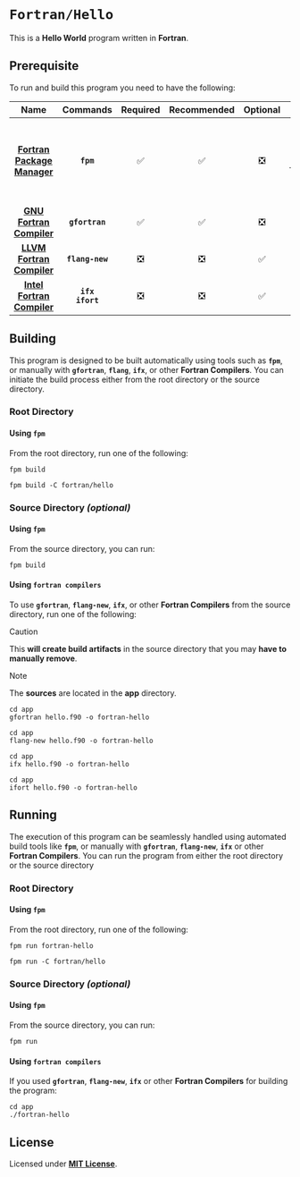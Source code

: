 # `Fortran/Hello`

This is a **Hello World** program written in **Fortran**.

## Prerequisite

To run and build this program you need to have the following:

<div align="center">

| Name | Commands | Required | Recommended | Optional | Notes |
|:----:|:--------:|:--------:|:-----------:|:--------:|:-----:|
| [**Fortran Package Manager**](https://fpm.fortran-lang.org/install/index.html#install) | **`fpm`** | &#9989; | &#9989; | &#10062; | **`conda install fpm`**<br>or<br>**`brew tap fortran-lang/homebrew-fortran`**<br>**`brew install fpm`** |
| [**GNU Fortran Compiler**](https://gcc.gnu.org) | **`gfortran`** | &#9989; | &#9989; | &#10062; | **`apt install gfortran`** |
| [**LLVM Fortran Compiler**](https://releases.llvm.org/download.html) | **`flang-new`** | &#10062; | &#10062; | &#9989; | **`apt install flang`** |
| [**Intel Fortran Compiler**](https://www.intel.com/content/www/us/en/developer/tools/oneapi/dpc-compiler.html) | **`ifx`**<br>**`ifort`** | &#10062; | &#10062; | &#9989; | **`apt install intel-hpckit`** |

</div>

## Building

This program is designed to be built automatically using tools such as
**`fpm`**, or manually with **`gfortran`**, **`flang`**, **`ifx`**, or other
**Fortran Compilers**. You can initiate the build process either from the root
directory or the source directory.

### Root Directory

#### Using `fpm`

From the root directory, run one of the following:

```
fpm build
```
```
fpm build -C fortran/hello
```

### Source Directory _(optional)_

#### Using `fpm`

From the source directory, you can run:

```
fpm build
```

#### Using `fortran compilers`

To use **`gfortran`**, **`flang-new`**, **`ifx`**, or other **Fortran
Compilers** from the source directory, run one of the following:

> [!CAUTION]
> This **will create build artifacts** in the source directory that you may
> **have to manually remove**.

> [!NOTE]
> The **sources** are located in the **app** directory.

```
cd app
gfortran hello.f90 -o fortran-hello
```
```
cd app
flang-new hello.f90 -o fortran-hello
```
```
cd app
ifx hello.f90 -o fortran-hello
```
```
cd app
ifort hello.f90 -o fortran-hello
```

## Running

The execution of this program can be seamlessly handled using automated build
tools like **`fpm`**, or manually with **`gfortran`**, **`flang-new`**,
**`ifx`** or other **Fortran Compilers**. You can run the program from either
the root directory or the source directory

### Root Directory

#### Using `fpm`

From the root directory, run one of the following:

```
fpm run fortran-hello
```
```
fpm run -C fortran/hello
```

### Source Directory _(optional)_

#### Using `fpm`

From the source directory, you can run:

```
fpm run
```

#### Using `fortran compilers`

If you used **`gfortran`**, **`flang-new`**, **`ifx`** or other **Fortran
Compilers** for building the program:

```
cd app
./fortran-hello
```

## License

Licensed under [**MIT License**](LICENSE).
